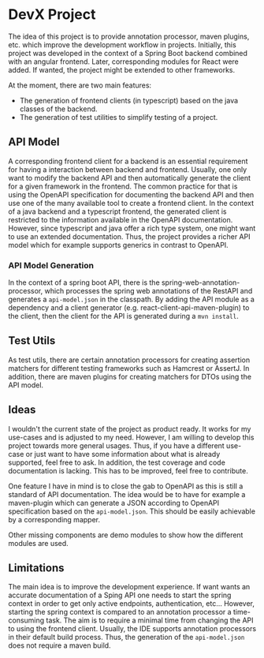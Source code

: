 # DevX Project

The idea of this project is to provide annotation processor, maven plugins, etc.
which improve the development workflow in projects.
Initially, this project was developed in the context of a Spring Boot backend
combined with an angular frontend.
Later, corresponding modules for React were added.
If wanted, the project might be extended to other frameworks.

At the moment, there are two main features:
- The generation of frontend clients (in typescript) based on the java classes of the backend.
- The generation of test utilities to simplify testing of a project.

## API Model

A corresponding frontend client for a backend is an essential requirement for having a
interaction between backend and frontend. 
Usually, one only want to modify the backend API and then automatically generate
the client for a given framework in the frontend.
The common practice for that is using the OpenAPI specification for documenting the backend
API and then use one of the many available tool to create a frontend client.
In the context of a java backend and a typescript frontend, the generated client is restricted
to the information available in the OpenAPI documentation.
However, since typescript and java offer a rich type system, one might want to use an extended documentation.
Thus, the project provides a richer API model which for example supports generics in contrast to OpenAPI.

### API Model Generation

In the context of a spring boot API, there is the spring-web-annotation-processor, which processes the spring web annotations
of the RestAPI and generates a `api-model.json` in the classpath.
By adding the API module as a dependency and a client generator (e.g. react-client-api-maven-plugin) to the client, then
the client for the API is generated during a `mvn install`.

## Test Utils

As test utils, there are certain annotation processors for creating assertion matchers for different testing frameworks
such as Hamcrest or AssertJ.
In addition, there are maven plugins for creating matchers for DTOs using the API model.

## Ideas

I wouldn't the current state of the project as product ready. 
It works for my use-cases and is adjusted to my need.
However, I am willing to develop this project towards more general usages.
Thus, if you have a different use-case or just want to have some information about what is already supported, feel free
to ask.
In addition, the test coverage and code documentation is lacking.
This has to be improved, feel free to contribute.

One feature I have in mind is to close the gab to OpenAPI as this is still a standard of API documentation.
The idea would be to have for example a maven-plugin which can generate a JSON according to OpenAPI specification
based on the `api-model.json`.
This should be easily achievable by a corresponding mapper.

Other missing components are demo modules to show how the different modules are used.

## Limitations

The main idea is to improve the development experience.
If want wants an accurate documentation of a Sping API one needs to start the spring context in order to get only
active endpoints, authentication, etc...
However, starting the spring context is compared to an annotation processor a time-consuming task.
The aim is to require a minimal time from changing the API to using the frontend client.
Usually, the IDE supports annotation processors in their default build process.
Thus, the generation of the `api-model.json` does not require a maven build.

